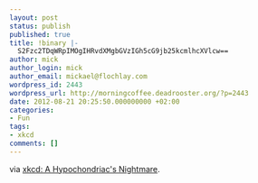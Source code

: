 ```yaml
---
layout: post
status: publish
published: true
title: !binary |-
  S2Fzc2TDqWRpIMOgIHRvdXMgbGVzIGh5cG9jb25kcmlhcXVlcw==
author: mick
author_login: mick
author_email: mickael@flochlay.com
wordpress_id: 2443
wordpress_url: http://morningcoffee.deadrooster.org/?p=2443
date: 2012-08-21 20:25:50.000000000 +02:00
categories:
- Fun
tags:
- xkcd
comments: []
---
```

via <a href="http://xkcd.com/1097/">xkcd: A Hypochondriac's Nightmare</a>.
